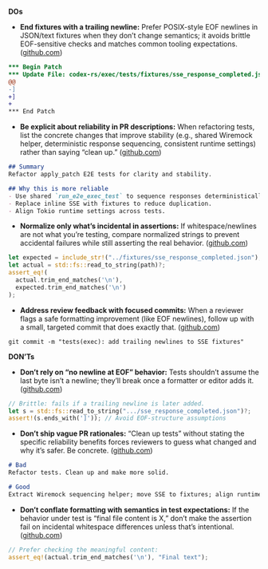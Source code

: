 **DOs**
- **End fixtures with a trailing newline:** Prefer POSIX-style EOF newlines in JSON/text fixtures when they don’t change semantics; it avoids brittle EOF-sensitive checks and matches common tooling expectations. ([github.com](https://github.com/openai/codex/pull/2648/commits/cc27f7529341e722902159d9e6aebaa2273ca41a))
```diff
*** Begin Patch
*** Update File: codex-rs/exec/tests/fixtures/sse_response_completed.json
@@
-]
+]
+
*** End Patch
```

- **Be explicit about reliability in PR descriptions:** When refactoring tests, list the concrete changes that improve stability (e.g., shared Wiremock helper, deterministic response sequencing, consistent runtime settings) rather than saying “clean up.” ([github.com](https://github.com/openai/codex/pull/2648))
```markdown
## Summary
Refactor apply_patch E2E tests for clarity and stability.

## Why this is more reliable
- Use shared `run_e2e_exec_test` to sequence responses deterministically.
- Replace inline SSE with fixtures to reduce duplication.
- Align Tokio runtime settings across tests.
```

- **Normalize only what’s incidental in assertions:** If whitespace/newlines are not what you’re testing, compare normalized strings to prevent accidental failures while still asserting the real behavior. ([github.com](https://github.com/openai/codex/pull/2648/commits/cc27f7529341e722902159d9e6aebaa2273ca41a))
```rust
let expected = include_str!("../fixtures/sse_response_completed.json");
let actual = std::fs::read_to_string(path)?;
assert_eq!(
  actual.trim_end_matches('\n'),
  expected.trim_end_matches('\n')
);
```

- **Address review feedback with focused commits:** When a reviewer flags a safe formatting improvement (like EOF newlines), follow up with a small, targeted commit that does exactly that. ([github.com](https://github.com/openai/codex/pull/2648/commits/cc27f7529341e722902159d9e6aebaa2273ca41a))
```text
git commit -m "tests(exec): add trailing newlines to SSE fixtures"
```

**DON’Ts**
- **Don’t rely on “no newline at EOF” behavior:** Tests shouldn’t assume the last byte isn’t a newline; they’ll break once a formatter or editor adds it. ([github.com](https://github.com/openai/codex/pull/2648/commits/cc27f7529341e722902159d9e6aebaa2273ca41a))
```rust
// Brittle: fails if a trailing newline is later added.
let s = std::fs::read_to_string(".../sse_response_completed.json")?;
assert!(s.ends_with(']')); // Avoid EOF-structure assumptions
```

- **Don’t ship vague PR rationales:** “Clean up tests” without stating the specific reliability benefits forces reviewers to guess what changed and why it’s safer. Be concrete. ([github.com](https://github.com/openai/codex/pull/2648))
```markdown
# Bad
Refactor tests. Clean up and make more solid.

# Good
Extract Wiremock sequencing helper; move SSE to fixtures; align runtime settings for determinism.
```

- **Don’t conflate formatting with semantics in test expectations:** If the behavior under test is “final file content is X,” don’t make the assertion fail on incidental whitespace differences unless that’s intentional. ([github.com](https://github.com/openai/codex/pull/2648))
```rust
// Prefer checking the meaningful content:
assert_eq!(actual.trim_end_matches('\n'), "Final text");
```